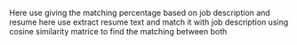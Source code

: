 Here use giving the matching percentage based on job description and resume 
here use extract resume text and match it with job description
using cosine similarity matrice to find the matching between both

